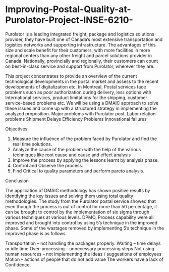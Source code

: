 # Improving-Postal-Quality-at-Purolator-Project-INSE-6210-

Purolator is a leading integrated freight, package and logistics solutions provider, they have built one of Canada’s most extensive transportation and logistics networks and supporting infrastructure. The advantages of this size and scale benefit for their customers, with more facilities in more regional centers than any other freight and parcel solutions provider in Canada. Nationally, provincially and regionally, their customers can count on best-in-class service and support from Purolator, wherever they are.

This project concentrates to provide an overview of the current technological developments in the postal market and assess to the recent developments of digitalization etc. In Montreal, Postal services face problems such as poor authorization during delivery, less options with International services, product limitations for the shipping, customer service-based problems etc. We will be using a DMAIC approach to solve these issues and come up with a structured strategy in implementing the analyzed proposition.
Major problems with Purolator post. Labor relation problems
Shipment Delays Efficiency Problems Innovational failures

Objectives:
1. Measure the influence of the problem faced by Purolator and find the real time solutions.
2. Analyze the cause of the problem with the help of the various techniques like root cause and cause and effect analysis
3. Improve the process by applying the lessons learnt by analysis phase.
4. Control and Observe the process.
5. Find Critical to quality parameters and perform pareto analysis.

Conclusion

The application of DMAIC methodology has shown positive results by identifying the key issues and solving them using total quality methodologies.
The study from the Purolator postal service showed that even though the process is out of control for more than 50 percentage, it can be brought to control by the implementation of six sigma through various techniques at various levels.
DPMO, Process capability were all improved and brought into control by using 5’s technique in the improved phase.
Some of the wastages removed by implementing 5’s technique in the improved phase is as follows

Transportation – not handling the packages properly. Waiting – time delays or idle time
Over-processing – unnecessary processing steps
Not using human resources – not implementing the ideas / suggestions of employees
Motion – actions of people that do not add value
The workers have a lack of Confidence.
